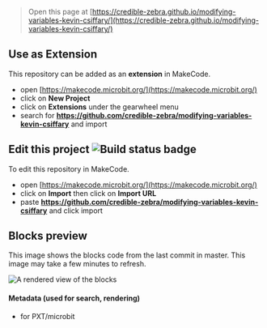 
> Open this page at [https://credible-zebra.github.io/modifying-variables-kevin-csiffary/](https://credible-zebra.github.io/modifying-variables-kevin-csiffary/)

## Use as Extension

This repository can be added as an **extension** in MakeCode.

* open [https://makecode.microbit.org/](https://makecode.microbit.org/)
* click on **New Project**
* click on **Extensions** under the gearwheel menu
* search for **https://github.com/credible-zebra/modifying-variables-kevin-csiffary** and import

## Edit this project ![Build status badge](https://github.com/credible-zebra/modifying-variables-kevin-csiffary/workflows/MakeCode/badge.svg)

To edit this repository in MakeCode.

* open [https://makecode.microbit.org/](https://makecode.microbit.org/)
* click on **Import** then click on **Import URL**
* paste **https://github.com/credible-zebra/modifying-variables-kevin-csiffary** and click import

## Blocks preview

This image shows the blocks code from the last commit in master.
This image may take a few minutes to refresh.

![A rendered view of the blocks](https://github.com/credible-zebra/modifying-variables-kevin-csiffary/raw/master/.github/makecode/blocks.png)

#### Metadata (used for search, rendering)

* for PXT/microbit
<script src="https://makecode.com/gh-pages-embed.js"></script><script>makeCodeRender("{{ site.makecode.home_url }}", "{{ site.github.owner_name }}/{{ site.github.repository_name }}");</script>
